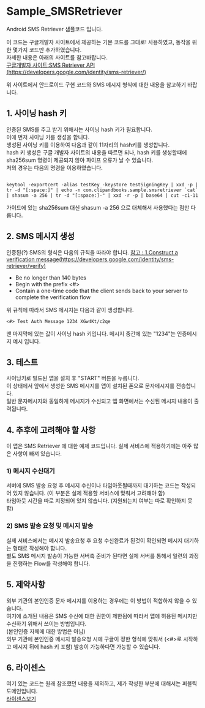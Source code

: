 Sample_SMSRetriever
=====================
Android SMS Retriever 샘플코드 입니다.

이 코드는 구글개발자 사이트에서 제공하는 기본 코드를 그대로! 사용하였고,
동작을 위한 몇가지 코드만 추가하였습니다.<br>
자세한 내용은 아래의 사이트를 참고바랍니다.<br>
[구글개발자 사이트:SMS Retriever API (https://developers.google.com/identity/sms-retriever/)](https://developers.google.com/identity/sms-retriever/)

위 사이트에서 안드로이드 구현 코드와 SMS 메시지 형식에 대한 내용을 참고하기 바랍니다.

## 1. 사이닝 hash 키
인증된 SMS를 주고 받기 위해서는 사이닝 hash 키가 필요합니다.<br>
이에 먼저 사이닝 키를 생성을 합니다.<br>
생성된 사이닝 키를 이용하여 다음과 같이 11자리의 hash키를 생성합니다.<br>
hash 키 생성은 구글 개발자 사이트의 내용을 따르면 되나, hash 키를 생성할때에 sha256sum 명령이 제공되지 않아 파이프 오류가 날 수 있습니다.<br>
저의 경우는 다음의 명령을 이용하였습니다.
<pre><code>
keytool -exportcert -alias testKey -keystore testSigningKey | xxd -p | tr -d "[:space:]" | echo -n com.clipandbooks.sample.smsretriever `cat` | shasum -a 256 | tr -d "[:space:]-" | xxd -r -p | base64 | cut -c1-11
</code></pre>
가이드에 있는 sha256sum 대신 shasum -a 256 으로 대체해서 사용했다는 점만 다릅니다.

## 2. SMS 메시지 생성
인증된(?) SMS의 형식은 다음의 규칙을 따라야 합니다.
[참고 : 1.Construct a verification message(https://developers.google.com/identity/sms-retriever/verify)](https://developers.google.com/identity/sms-retriever/verify)

* Be no longer than 140 bytes
* Begin with the prefix <#>
* Contain a one-time code that the client sends back to your server to complete the verification flow

위 규칙에 따라서 SMS 메시지는 다음과 같이 생성합니다.

<pre><code><#> Test Auth Message 1234 XGw4Kt/c2qe </code></pre>

맨 마지막에 있는 값이 사이닝 hash 키입니다.
메시지 중간에 있는 "1234"는 인증메시지 예시 입니다. 

## 3. 테스트
사이닝키로 빌드된 앱을 설치 후 "START" 버튼을 누릅니다.<br>
이 상태에서 앞에서 생성한 SMS 메시지를 앱이 설치된 폰으로 문자메시지를 전송합니다.<br>
일반 문자메시지와 동일하게 메시지가 수신되고 앱 화면에서는 수신된 메시지 내용이 출력됩니다.<br>

## 4. 추후에 고려해야 할 사항
이 앱은 SMS Retriever 에 대한 예제 코드입니다. 실제 서비스에 적용하기에는 아주 많은 사항이 빠져 있습니다.<br>

### 1) 메시지 수신대기
서버에 SMS 발송 요청 후 메시지 수신이나 타임아웃될때까지 대기하는 코드는 작성되어 있지 않습니다. (이 부분은 실제 적용할 서비스에 맞춰서 고려해야 함)<br>
타임아웃 시간을 따로 지정되어 있지 않습니다. (지원되는지 여부는 따로 확인하지 못함)<br>

### 2) SMS 발송 요청 및 메시지 발송
실제 서비스에서는 메시지 발송요청 후 요청 수신완료가 된것이 확인되면 메시지 대기하는 형태로 작성해야 합니다.<br>
별도 SMS 메시지 발송이 가능한 서버측 준비가 된다면 실제 서버를 통해서 일련의 과정을 진행하는 Flow를 작성해야 합니다.<br>

## 5. 제약사항
외부 기관의 본인인증 문자 메시지를 이용하는 경우에는 이 방법이 적합하지 않을 수 있습니다.<br>
여기에 소개된 내용은 SMS 수신에 대한 권한이 제한됨에 따라서 앱에 허용된 메시지만 수신하기 위해서 쓰이는 방법입니다.<br>
(본인인증 자체에 대한 방법은 아님)<br>
외부 기관에 본인인증 메시지 발송요청 시에 구글이 정한 형식에 맞춰서 (<#>로 시작하고 메시지 뒤에 hash 키 포함) 발송이 가능하다면 가능할 수 있습니다.<br>

## 6. 라이센스
여기 있는 코드는 원래 참조했던 내용을 제외하고, 제가 작성한 부분에 대해서는 퍼블릭 도메인입니다.<br>
[라이센스보기](LICENSE)
